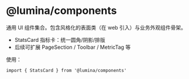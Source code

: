 # @lumina/components

通用 UI 组件集合。包含风格化的表面类（在 web 引入）与业务外观组件骨架。

- StatsCard 指标卡：统一圆角/阴影/排版
- 后续可扩展 PageSection / Toolbar / MetricTag 等

使用：

```tsx
import { StatsCard } from '@lumina/components'
```
